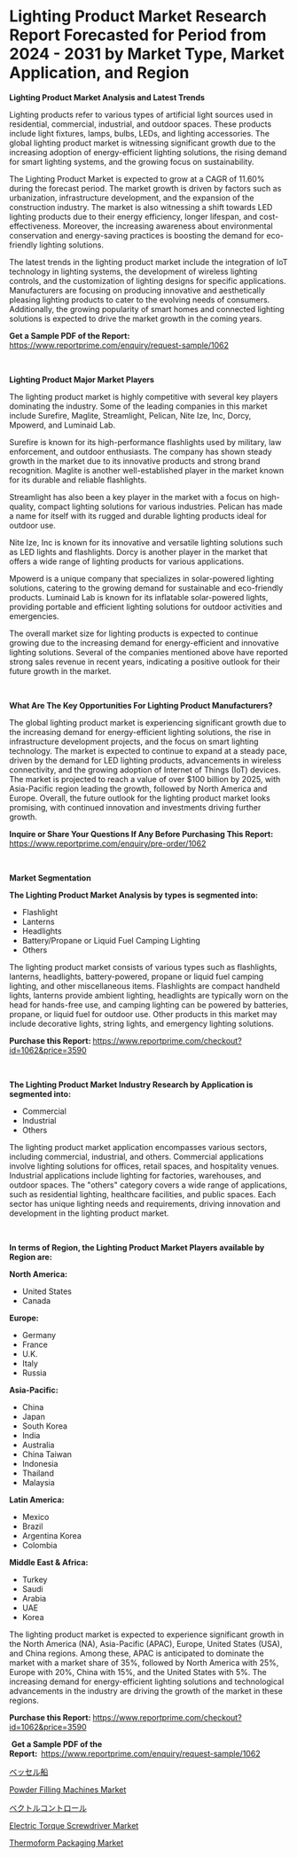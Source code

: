 <p><h1>Lighting Product Market Research Report Forecasted for Period from 2024 -  2031 by Market Type, Market Application, and Region</h1></p><p><strong>Lighting Product Market Analysis and Latest Trends</strong></p>
<p><p>Lighting products refer to various types of artificial light sources used in residential, commercial, industrial, and outdoor spaces. These products include light fixtures, lamps, bulbs, LEDs, and lighting accessories. The global lighting product market is witnessing significant growth due to the increasing adoption of energy-efficient lighting solutions, the rising demand for smart lighting systems, and the growing focus on sustainability.</p><p>The Lighting Product Market is expected to grow at a CAGR of 11.60% during the forecast period. The market growth is driven by factors such as urbanization, infrastructure development, and the expansion of the construction industry. The market is also witnessing a shift towards LED lighting products due to their energy efficiency, longer lifespan, and cost-effectiveness. Moreover, the increasing awareness about environmental conservation and energy-saving practices is boosting the demand for eco-friendly lighting solutions.</p><p>The latest trends in the lighting product market include the integration of IoT technology in lighting systems, the development of wireless lighting controls, and the customization of lighting designs for specific applications. Manufacturers are focusing on producing innovative and aesthetically pleasing lighting products to cater to the evolving needs of consumers. Additionally, the growing popularity of smart homes and connected lighting solutions is expected to drive the market growth in the coming years.</p></p>
<p><strong>Get a Sample PDF of the Report:&nbsp;</strong> <a href="https://www.reportprime.com/enquiry/request-sample/1062">https://www.reportprime.com/enquiry/request-sample/1062</a></p>
<p>&nbsp;</p>
<p><strong>Lighting Product Major Market Players</strong></p>
<p><p>The lighting product market is highly competitive with several key players dominating the industry. Some of the leading companies in this market include Surefire, Maglite, Streamlight, Pelican, Nite Ize, Inc, Dorcy, Mpowerd, and Luminaid Lab.</p><p>Surefire is known for its high-performance flashlights used by military, law enforcement, and outdoor enthusiasts. The company has shown steady growth in the market due to its innovative products and strong brand recognition. Maglite is another well-established player in the market known for its durable and reliable flashlights. </p><p>Streamlight has also been a key player in the market with a focus on high-quality, compact lighting solutions for various industries. Pelican has made a name for itself with its rugged and durable lighting products ideal for outdoor use. </p><p>Nite Ize, Inc is known for its innovative and versatile lighting solutions such as LED lights and flashlights. Dorcy is another player in the market that offers a wide range of lighting products for various applications. </p><p>Mpowerd is a unique company that specializes in solar-powered lighting solutions, catering to the growing demand for sustainable and eco-friendly products. Luminaid Lab is known for its inflatable solar-powered lights, providing portable and efficient lighting solutions for outdoor activities and emergencies.</p><p>The overall market size for lighting products is expected to continue growing due to the increasing demand for energy-efficient and innovative lighting solutions. Several of the companies mentioned above have reported strong sales revenue in recent years, indicating a positive outlook for their future growth in the market.</p></p>
<p>&nbsp;</p>
<p><strong>What Are The Key Opportunities For Lighting Product Manufacturers?</strong></p>
<p><p>The global lighting product market is experiencing significant growth due to the increasing demand for energy-efficient lighting solutions, the rise in infrastructure development projects, and the focus on smart lighting technology. The market is expected to continue to expand at a steady pace, driven by the demand for LED lighting products, advancements in wireless connectivity, and the growing adoption of Internet of Things (IoT) devices. The market is projected to reach a value of over $100 billion by 2025, with Asia-Pacific region leading the growth, followed by North America and Europe. Overall, the future outlook for the lighting product market looks promising, with continued innovation and investments driving further growth.</p></p>
<p><strong>Inquire or Share Your Questions If Any Before Purchasing This Report:</strong> <a href="https://www.reportprime.com/enquiry/pre-order/1062">https://www.reportprime.com/enquiry/pre-order/1062</a></p>
<p>&nbsp;</p>
<p><strong>Market Segmentation</strong></p>
<p><strong>The Lighting Product Market Analysis by types is segmented into:</strong></p>
<p><ul><li>Flashlight</li><li>Lanterns</li><li>Headlights</li><li>Battery/Propane or Liquid Fuel Camping Lighting</li><li>Others</li></ul></p>
<p><p>The lighting product market consists of various types such as flashlights, lanterns, headlights, battery-powered, propane or liquid fuel camping lighting, and other miscellaneous items. Flashlights are compact handheld lights, lanterns provide ambient lighting, headlights are typically worn on the head for hands-free use, and camping lighting can be powered by batteries, propane, or liquid fuel for outdoor use. Other products in this market may include decorative lights, string lights, and emergency lighting solutions.</p></p>
<p><strong>Purchase this Report:&nbsp;</strong><a href="https://www.reportprime.com/checkout?id=1062&price=3590">https://www.reportprime.com/checkout?id=1062&price=3590</a></p>
<p>&nbsp;</p>
<p><strong>The Lighting Product Market Industry Research by Application is segmented into:</strong></p>
<p><ul><li>Commercial</li><li>Industrial</li><li>Others</li></ul></p>
<p><p>The lighting product market application encompasses various sectors, including commercial, industrial, and others. Commercial applications involve lighting solutions for offices, retail spaces, and hospitality venues. Industrial applications include lighting for factories, warehouses, and outdoor spaces. The "others" category covers a wide range of applications, such as residential lighting, healthcare facilities, and public spaces. Each sector has unique lighting needs and requirements, driving innovation and development in the lighting product market.</p></p>
<p>&nbsp;</p>
<p><strong>In terms of Region, the Lighting Product Market Players available by Region are:</strong></p>
<p>
    <p> <strong> North America: </strong>
        <ul>
            <li>United States</li>
            <li>Canada</li>
        </ul>
        </p> 
    <p> <strong> Europe: </strong>
        <ul>
            <li>Germany</li>
            <li>France</li>
            <li>U.K.</li>
            <li>Italy</li>
            <li>Russia</li>
        </ul>
        </p> 
    <p> <strong> Asia-Pacific: </strong>
        <ul>
            <li>China</li>
            <li>Japan</li>
            <li>South Korea</li>
            <li>India</li>
            <li>Australia</li>
            <li>China Taiwan</li>
            <li>Indonesia</li>
            <li>Thailand</li>
            <li>Malaysia</li>
        </ul>
        </p> 
    <p> <strong> Latin America: </strong>
        <ul>
            <li>Mexico</li>
            <li>Brazil</li>
            <li>Argentina Korea</li>
            <li>Colombia</li>
        </ul>
        </p> 
    <p> <strong> Middle East & Africa: </strong>
        <ul>
            <li>Turkey</li>
            <li>Saudi</li>
            <li>Arabia</li>
            <li>UAE</li>
            <li>Korea</li>
        </ul>
    </p>
    </p>
<p><p>The lighting product market is expected to experience significant growth in the North America (NA), Asia-Pacific (APAC), Europe, United States (USA), and China regions. Among these, APAC is anticipated to dominate the market with a market share of 35%, followed by North America with 25%, Europe with 20%, China with 15%, and the United States with 5%. The increasing demand for energy-efficient lighting solutions and technological advancements in the industry are driving the growth of the market in these regions.</p></p>
<p><strong>Purchase this Report: </strong><a href="https://www.reportprime.com/checkout?id=1062&price=3590">https://www.reportprime.com/checkout?id=1062&price=3590</a></p>
<p>&nbsp;<strong>Get a Sample PDF of the Report:&nbsp;&nbsp;</strong><a href="https://www.reportprime.com/enquiry/request-sample/1062">https://www.reportprime.com/enquiry/request-sample/1062</a></p>
<p><strong></strong></p>
<p><p><a href="https://github.com/SantosDicki04/Market-Research-Report-List-1/blob/main/43755418281.md">ベッセル船</a></p><p><a href="https://view.publitas.com/reportprime-1/powder-filling-machines-market-research-report-the-key-to-successful-business-strategy-forecasted-for-period-from-2024-2031/">Powder Filling Machines Market</a></p><p><a href="https://github.com/nxboeu02965442/Market-Research-Report-List-1/blob/main/38734728282.md">ベクトルコントロール</a></p><p><a href="https://view.publitas.com/reportprime-1/electric-torque-screwdriver-market-offer-valuable-insights-into-market-size-market-share-market-trends-and-projections-spanning-from-2024-to-2031/">Electric Torque Screwdriver Market</a></p><p><a href="https://angry-finch-aaf.notion.site/Thermoform-Packaging-Market-Research-Report-Provides-Critical-Insights-that-can-help-Shape-Business--21ac58056c78438cb11bd28469a58bf5">Thermoform Packaging Market</a></p></p>